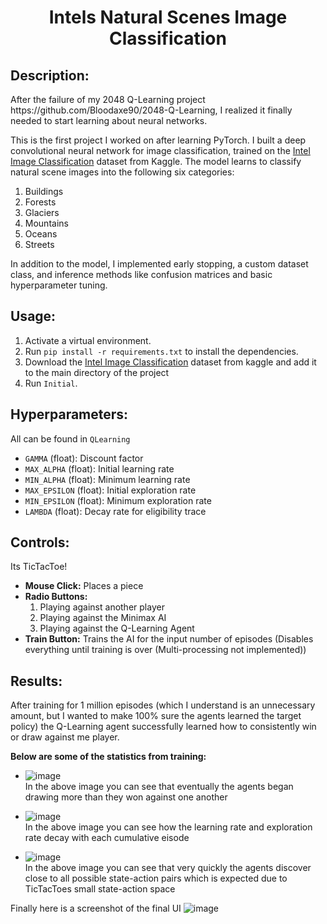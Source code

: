 <h1 align="center">Intels Natural Scenes Image Classification</h1>

<h2>Description:</h2>

<p>
After the failure of my 2048 Q-Learning project https://github.com/Bloodaxe90/2048-Q-Learning, I realized it finally needed to start learning about neural networks.
</p>

<p>
This is the first project I worked on after learning PyTorch. I built a deep convolutional neural network for image classification, trained on the <a href="https://www.kaggle.com/datasets/puneet6060/intel-image-classification">Intel Image Classification</a> dataset from Kaggle. The model learns to classify natural scene images into the following six categories:
</p>

<ol>
  <li>Buildings</li>
  <li>Forests</li>
  <li>Glaciers</li>
  <li>Mountains</li>
  <li>Oceans</li>
  <li>Streets</li>
</ol>

<p>
In addition to the model, I implemented early stopping, a custom dataset class, and inference methods like confusion matrices and basic hyperparameter tuning.
</p>

<h2>Usage:</h2>
<ol>
  <li>Activate a virtual environment.</li>
  <li>Run <code>pip install -r requirements.txt</code> to install the dependencies.</li>
  <li>Download the <a href="https://www.kaggle.com/datasets/puneet6060/intel-image-classification">Intel Image Classification</a> dataset from kaggle and add it to the main directory of the project</li>
  <li>Run <code>Initial</code>.</li>
</ol>

<h2>Hyperparameters:</h2>
<p>All can be found in <code>QLearning</code></p>
<ul>
  <li><code>GAMMA</code> (float): Discount factor</li>
  <li><code>MAX_ALPHA</code> (float): Initial learning rate</li>
  <li><code>MIN_ALPHA</code> (float): Minimum learning rate</li>
  <li><code>MAX_EPSILON</code> (float): Initial exploration rate</li>
  <li><code>MIN_EPSILON</code> (float): Minimum exploration rate</li>
  <li><code>LAMBDA</code> (float): Decay rate for eligibility trace</li>
</ul>

<h2>Controls:</h2>
<p>
  Its TicTacToe!
</p>
<ul>
    <li><strong>Mouse Click:</strong> Places a piece</li>
    <li><strong>Radio Buttons:</strong>
      <ol>
        <li>Playing against another player </li>
        <li>Playing against the Minimax AI </li>
        <li>Playing against the Q-Learning Agent</li>
      </ol>
    </li>
    <li><strong>Train Button:</strong> Trains the AI for the input number of episodes (Disables everything until training is over (Multi-processing not implemented))</li>
</ul>

<h2>Results:</h2>
<p>
After training for 1 million episodes (which I understand is an unnecessary amount, but I wanted to make 100% sure the agents learned the target policy) the Q-Learning agent successfully learned how to consistently win or draw against me player.
</p>
<p>
<strong>Below are some of the statistics from training:</strong>
<ul>
  <li>  
    
  ![image](https://github.com/user-attachments/assets/17981ef4-e450-458b-8a56-c2cbd325f7ef)
  </br> In the above image you can see that eventually the agents began drawing more than they won against one another
  </li>
  <li>
    
  ![image](https://github.com/user-attachments/assets/3c124e79-783b-4603-9e02-942ef915e6a2)
  </br> In the above image you can see how the learning rate and exploration rate decay with each cumulative eisode
  </li>
  <li>
    
  ![image](https://github.com/user-attachments/assets/59207f7c-db7e-4c4c-9ec9-d1d1f091c79e)
  </br> In the above image you can see that very quickly the agents discover close to all possible state-action pairs which is expected due to TicTacToes small state-action space
  </li>
</ul>
</p>

Finally here is a screenshot of the final UI
![image](https://github.com/user-attachments/assets/662e8790-f892-4a0b-8b14-23d18383277a)


